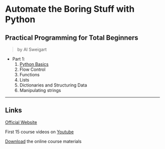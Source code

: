 # Automate the Boring Stuff with Python
## Practical Programming for Total Beginners
> by Al Sweigart
  
* Part 1:
    1. [Python Basics](atbswp1.md)
    2. Flow Control
    3. Functions
    4. Lists
    5. Dictionaries and Structuring Data
    6. Manipulating strings
---
## Links

[Official Website](https://automatetheboringstuff.com/)

First 15 course videos on [Youtube](https://www.youtube.com/watch?v=1F_OgqRuSdI&list=PL0-84-yl1fUnRuXGFe_F7qSH1LEnn9LkW)

[Download](https://www.nostarch.com/download/Automate_the_Boring_Stuff_onlinematerials.zip) the online course materials
